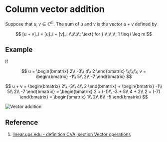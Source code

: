 # Column vector addition

Suppose that $u, v \in \mathbb{C}^m$. The sum of $u$ and $v$ is the vector $u + v$ defined by

$$
[u + v]_i = [u]_i + [v]_i
\\;\\;\\;
\text{ for }
\\;\\;\\;
1 \leq i \leq m
$$

## Example

If

$$
u =
\begin{bmatrix}
    2\\
    -3\\
    4\\
    2
\end{bmatrix}
\\;\\;\\;
v =
\begin{bmatrix}
    -1\\
    5\\
    2\\
    -7
\end{bmatrix}
$$

$$
u + v =
\begin{bmatrix}
    2\\
    -3\\
    4\\
    2
\end{bmatrix} +
\begin{bmatrix}
    -1\\
    5\\
    2\\
    -7
\end{bmatrix} =
\begin{bmatrix}
    2 + (-1)\\
    -3 + 5\\
    4 + 2\\
    2 + (-7)
\end{bmatrix} =
\begin{bmatrix}
    1\\
    2\\
    6\\
    -5
\end{bmatrix}
$$

![Vector addition](https://upload.wikimedia.org/wikipedia/commons/2/28/Vector_addition.svg)

## Reference

1. [linear.ups.edu - definition CVA, section Vector operations](http://linear.ups.edu/html/section-VO.html)
